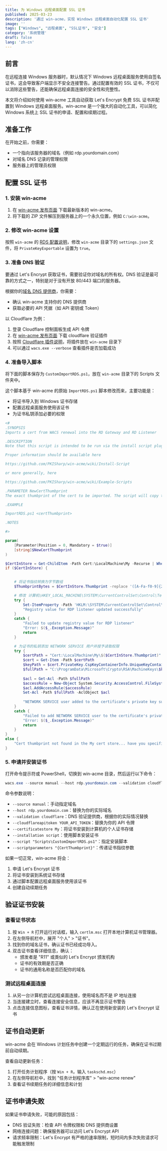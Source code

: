 ```yaml
---
title: 为 Windows 远程桌面配置 SSL 证书
published: 2025-03-23
description: '通过 win-acme，实现 Windows 远程桌面自动化配置 SSL 证书'
image: ''
tags: ["Windows", "远程桌面", "SSL证书", "安全"]
category: '系统管理'
draft: false 
lang: 'zh-cn'
---
```


## 前言

在远程连接 Windows 服务器时，默认情况下 Windows 远程桌面服务使用自签名证书，这会导致客户端显示不安全连接警告。通过配置有效的 SSL 证书，不仅可以消除这些警告，还能确保远程桌面连接的安全性和完整性。

本文将介绍如何使用 win-acme 工具自动获取 Let's Encrypt 免费 SSL 证书并配置到 Windows 远程桌面服务。win-acme 是一个强大的自动化工具，可以简化 Windows 系统上 SSL 证书的申请、配置和续期过程。

## 准备工作

在开始之前，你需要：

- 一个指向该服务器的域名（例如 rdp.yourdomain.com）
- 对域名 DNS 记录的管理权限
- 服务器上的管理员权限

## 配置 SSL 证书

### 1. 安装 win-acme

1. 在 [win-acme 发布页面](https://github.com/win-acme/win-acme/releases/) 下载最新版本的 win-acme。
2. 将下载的 ZIP 文件解压到服务器上的一个永久位置，例如 `C:\win-acme`。

### 2. 修改 win-acme 设置

按照 `win-acme` 的 [RDS 配置说明](https://www.win-acme.com/manual/advanced-use/examples/rds)，修改 `win-acme` 目录下的 `settings.json` 文件，将 `PrivateKeyExportable` 设置为 `true`。

### 3. 准备 DNS 验证

要通过 Let's Encrypt 获取证书，需要验证你对域名的所有权。DNS 验证是最可靠的方式之一，特别是对于没有开放 80/443 端口的服务器。

根据你的[域名 DNS 提供商](https://www.win-acme.com/reference/plugins/validation/dns/)，你需要：

- 确认 win-acme 支持你的 DNS 提供商
- 获取必要的 API 凭据（如 API 密钥或 Token）

以 Cloudflare 为例：
1. 登录 Cloudflare 控制面板生成 API 令牌
2. 在 [win-acme 发布页面](https://github.com/win-acme/win-acme/releases/) 下载 cloudflare 验证插件
3. 按照 [Cloudflare 插件说明](https://www.win-acme.com/reference/plugins/validation/dns/cloudflare)，将插件放在 `win-acme` 目录下
4. 可以通过 `wacs.exe --verbose` 查看插件是否加载成功

### 4. 准备导入脚本

将下面的脚本保存为 `CustomImportRDS.ps1`，放在 `win-acme` 目录下的 Scripts 文件夹中。

这个脚本基于 win-acme 的原始 `ImportRDS.ps1` 脚本修改而来，主要功能是：
- 将证书导入到 Windows 证书存储
- 配置远程桌面服务使用该证书
- 为证书私钥添加必要的权限

```powershell
<#
.SYNOPSIS
Imports a cert from WACS renewal into the RD Gateway and RD Listener

.DESCRIPTION
Note that this script is intended to be run via the install script plugin from win-acme via the batch script wrapper. As such, we use positional parameters to avoid issues with using a dash in the cmd line. 

Proper information should be available here

https://github.com/PKISharp/win-acme/wiki/Install-Script

or more generally, here

https://github.com/PKISharp/win-acme/wiki/Example-Scripts

.PARAMETER NewCertThumbprint
The exact thumbprint of the cert to be imported. The script will copy this cert to the Personal store if not already there. 

.EXAMPLE 

ImportRDS.ps1 <certThumbprint>

.NOTES

#>

param(
    [Parameter(Position = 0, Mandatory = $true)]
    [string]$NewCertThumbprint
)

$CertInStore = Get-ChildItem -Path Cert:\LocalMachine\My -Recurse | Where-Object { $_.thumbprint -eq $NewCertThumbprint } | Sort-Object -Descending | Select-Object -f 1
if ($CertInStore) {
    

    # 将证书指纹转换为字节数组
    $ThumbprintBytes = $CertInStore.Thumbprint -replace '([A-Fa-f0-9]{2})', '0x$1' -split '0x' | Where-Object { $_ -ne '' } | ForEach-Object { [byte]('0x' + $_) }

    # 修改 计算机\HKEY_LOCAL_MACHINE\SYSTEM\CurrentControlSet\Control\Terminal Server\WinStations\RDP-Tcp\SSLCertificateSHA1Hash 的值为二进制格式
    try {
        Set-ItemProperty -Path 'HKLM:\SYSTEM\CurrentControlSet\Control\Terminal Server\WinStations\RDP-Tcp' -Name 'SSLCertificateSHA1Hash' -Value ([byte[]]$ThumbprintBytes) -ErrorAction Stop
        "Registry value for RDP listener updated successfully"
    }
    catch {
        "Failed to update registry value for RDP listener"
        "Error: $($_.Exception.Message)"
        return
    }

    # 为证书的私钥添加 NETWORK SERVICE 用户并授予读取权限
    try {
        $certPath = "Cert:\LocalMachine\My\$($CertInStore.Thumbprint)"
        $cert = Get-Item -Path $certPath
        $keyPath = $cert.PrivateKey.CspKeyContainerInfo.UniqueKeyContainerName
        $fullPath = "C:\ProgramData\Microsoft\Crypto\RSA\MachineKeys\$keyPath"
        
        $acl = Get-Acl -Path $fullPath
        $accessRule = New-Object System.Security.AccessControl.FileSystemAccessRule("NETWORK SERVICE", "Read", "Allow")
        $acl.AddAccessRule($accessRule)
        Set-Acl -Path $fullPath -AclObject $acl
        
        "NETWORK SERVICE user added to the certificate's private key successfully"
    }
    catch {
        "Failed to add NETWORK SERVICE user to the certificate's private key"
        "Error: $($_.Exception.Message)"
        return
    }
} 
else {
    "Cert thumbprint not found in the My cert store... have you specified --certificatestore My?"
}
```

### 5. 申请并安装证书

打开命令提示符或 PowerShell，切换到 win-acme 目录，然后运行以下命令：

```powershell
wacs.exe --source manual --host rdp.yourdomain.com --validation cloudflare --cloudflareapitoken YOUR_API_TOKEN --certificatestore My --installation script --script "Scripts\CustomImportRDS.ps1" --scriptparameters "{CertThumbprint}"
```

命令参数说明：
- `--source manual`：手动指定域名
- `--host rdp.yourdomain.com`：替换为你的实际域名
- `--validation cloudflare`：DNS 验证提供商，根据你的实际情况替换
- `--cloudflareapitoken YOUR_API_TOKEN`：替换为你的 API 令牌
- `--certificatestore My`：将证书安装到计算机的个人证书存储
- `--installation script`：使用脚本安装证书
- `--script "Scripts\CustomImportRDS.ps1"`：指定安装脚本
- `--scriptparameters "{CertThumbprint}"`：传递证书指纹参数

如果一切正常，win-acme 将会：
1. 申请 Let's Encrypt 证书
2. 将证书安装到系统证书存储
3. 通过脚本配置远程桌面服务使用该证书
4. 创建自动续期任务

## 验证证书安装

### 查看证书状态

1. 按 `Win + R` 打开运行对话框，输入 `certlm.msc` 打开本地计算机证书管理器。
2. 在左侧导航栏中，展开 "个人" > "证书"。
3. 找到你的域名证书，确认证书已经成功导入。
4. 双击证书查看详细信息，确认：
   - 颁发者是 "R11" 或类似的 Let's Encrypt 颁发机构
   - 证书的有效期是否正确
   - 证书的通用名称是否匹配你的域名

### 测试远程桌面连接

1. 从另一台计算机尝试远程桌面连接，使用域名而不是 IP 地址连接
2. 当连接建立时，查看连接安全信息，应该不再显示证书警告
3. 点击连接信息图标，查看证书详情，确认正在使用新安装的 Let's Encrypt 证书

## 证书自动更新

win-acme 会在 Windows 计划任务中创建一个定期运行的任务，确保在证书过期前自动续期。

查看自动更新任务：
1. 打开任务计划程序（按 `Win + R`，输入 `taskschd.msc`）
2. 在左侧导航栏中，找到 "任务计划程序库" > "win-acme renew"
3. 查看证书续期任务的详细信息和计划

## 证书申请失败

如果证书申请失败，可能的原因包括：
- DNS 验证失败：检查 API 令牌权限和 DNS 提供商设置
- 网络连接问题：确保服务器可以访问 Let's Encrypt API
- 请求频率限制：Let's Encrypt 有严格的速率限制，短时间内多次失败请求可能触发限制